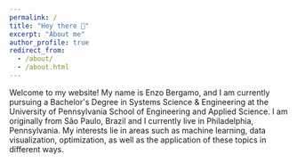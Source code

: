 ```yaml
---
permalink: /
title: "Hey there 🖖"
excerpt: "About me"
author_profile: true
redirect_from: 
  - /about/
  - /about.html
---
```


 Welcome to my website! My name is Enzo Bergamo, and I am currently pursuing a Bachelor's Degree in Systems Science & Engineering at the University of Pennsylvania School of Engineering and Applied Science. I am originally from São Paulo, Brazil and I currently live in Philadelphia, Pennsylvania. My interests lie in areas such as machine learning, data visualization, optimization, as well as the application of these topics in different ways.
